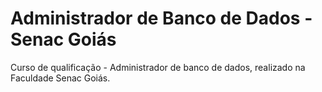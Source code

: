 # Administrador de Banco de Dados - Senac Goiás
Curso de qualificação - Administrador de banco de dados, realizado na Faculdade Senac Goiás.
